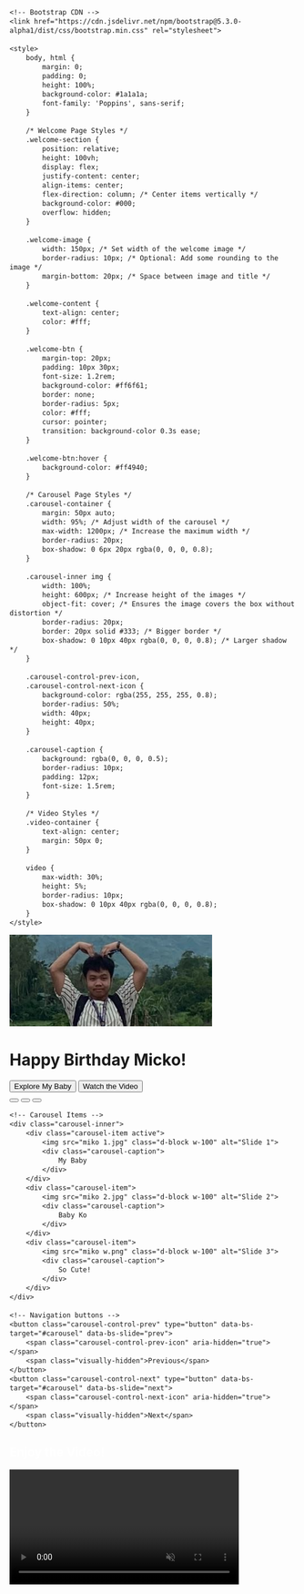 <!DOCTYPE html>
<html lang="en">
<head>
    <meta charset="UTF-8">
    <meta name="viewport" content="width=device-width, initial-scale=1.0">
    <title>Birthday ni Micko-chan</title>
    
    <!-- Bootstrap CDN -->
    <link href="https://cdn.jsdelivr.net/npm/bootstrap@5.3.0-alpha1/dist/css/bootstrap.min.css" rel="stylesheet">
    
    <style>
        body, html {
            margin: 0;
            padding: 0;
            height: 100%;
            background-color: #1a1a1a;
            font-family: 'Poppins', sans-serif;
        }

        /* Welcome Page Styles */
        .welcome-section {
            position: relative;
            height: 100vh;
            display: flex;
            justify-content: center;
            align-items: center;
            flex-direction: column; /* Center items vertically */
            background-color: #000;
            overflow: hidden;
        }

        .welcome-image {
            width: 150px; /* Set width of the welcome image */
            border-radius: 10px; /* Optional: Add some rounding to the image */
            margin-bottom: 20px; /* Space between image and title */
        }

        .welcome-content {
            text-align: center;
            color: #fff;
        }

        .welcome-btn {
            margin-top: 20px;
            padding: 10px 30px;
            font-size: 1.2rem;
            background-color: #ff6f61;
            border: none;
            border-radius: 5px;
            color: #fff;
            cursor: pointer;
            transition: background-color 0.3s ease;
        }

        .welcome-btn:hover {
            background-color: #ff4940;
        }

        /* Carousel Page Styles */
        .carousel-container {
            margin: 50px auto;
            width: 95%; /* Adjust width of the carousel */
            max-width: 1200px; /* Increase the maximum width */
            border-radius: 20px;
            box-shadow: 0 6px 20px rgba(0, 0, 0, 0.8);
        }

        .carousel-inner img {
            width: 100%;
            height: 600px; /* Increase height of the images */
            object-fit: cover; /* Ensures the image covers the box without distortion */
            border-radius: 20px;
            border: 20px solid #333; /* Bigger border */
            box-shadow: 0 10px 40px rgba(0, 0, 0, 0.8); /* Larger shadow */
        }

        .carousel-control-prev-icon,
        .carousel-control-next-icon {
            background-color: rgba(255, 255, 255, 0.8);
            border-radius: 50%;
            width: 40px;
            height: 40px;
        }

        .carousel-caption {
            background: rgba(0, 0, 0, 0.5);
            border-radius: 10px;
            padding: 12px;
            font-size: 1.5rem;
        }

        /* Video Styles */
        .video-container {
            text-align: center;
            margin: 50px 0;
        }

        video {
            max-width: 30%;
            height: 5%;
            border-radius: 10px;
            box-shadow: 0 10px 40px rgba(0, 0, 0, 0.8);
        }
    </style>
</head>
<body>

<!-- Home Page -->
<div class="welcome-section" id="home">
    <img src="meko.png" alt="Welcome" class="welcome-image"> <!-- Add your welcoming image -->
    <div class="welcome-content">
        <h1>Happy Birthday Micko!</h1>
        <button class="welcome-btn" onclick="window.location.href='#carousel'">Explore My Baby</button>
        <!-- Link updated to scroll to video -->
        <button class="welcome-btn" onclick="window.location.href='#videoSection'">Watch the Video</button>
    </div>
</div>

<!-- Carousel Page -->
<div id="carousel" class="carousel slide carousel-container" data-bs-ride="carousel">
    <!-- Dots/Indicators -->
    <div class="carousel-indicators">
        <button type="button" data-bs-target="#carousel" data-bs-slide-to="0" class="active" aria-current="true" aria-label="Slide 1"></button>
        <button type="button" data-bs-target="#carousel" data-bs-slide-to="1" aria-label="Slide 2"></button>
        <button type="button" data-bs-target="#carousel" data-bs-slide-to="2" aria-label="Slide 3"></button>
    </div>

    <!-- Carousel Items -->
    <div class="carousel-inner">
        <div class="carousel-item active">
            <img src="miko 1.jpg" class="d-block w-100" alt="Slide 1">
            <div class="carousel-caption">
                My Baby
            </div>
        </div>
        <div class="carousel-item">
            <img src="miko 2.jpg" class="d-block w-100" alt="Slide 2">
            <div class="carousel-caption">
                Baby Ko 
            </div>
        </div>
        <div class="carousel-item">
            <img src="miko w.png" class="d-block w-100" alt="Slide 3">
            <div class="carousel-caption">
                So Cute!
            </div>
        </div>
    </div>

    <!-- Navigation buttons -->
    <button class="carousel-control-prev" type="button" data-bs-target="#carousel" data-bs-slide="prev">
        <span class="carousel-control-prev-icon" aria-hidden="true"></span>
        <span class="visually-hidden">Previous</span>
    </button>
    <button class="carousel-control-next" type="button" data-bs-target="#carousel" data-bs-slide="next">
        <span class="carousel-control-next-icon" aria-hidden="true"></span>
        <span class="visually-hidden">Next</span>
    </button>
</div>

<!-- Video Section -->
<div id="videoSection" class="video-container">
    <h2 style="color: #fff;">Enjoy the Video!</h2>
    <video controls autoplay muted loop style="width: 80%; height: auto;">
        <source src="videos/mikoVideo.mp4" type="video/mp4"> <!-- Update the path as needed -->
        Your browser does not support the video tag.
    </video>
</div>

<!-- Bootstrap JS and Popper.js -->
<script src="https://cdn.jsdelivr.net/npm/bootstrap@5.3.0-alpha1/dist/js/bootstrap.bundle.min.js"></script>

</body>
</html>
